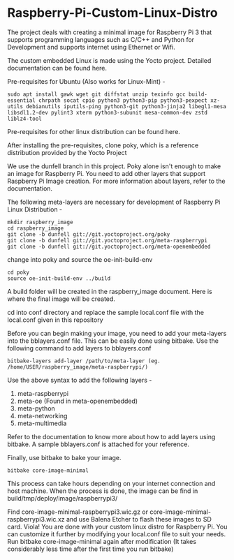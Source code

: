 # Raspberry-Pi-Custom-Linux-Distro

The project deals with creating a minimal image for Raspberry Pi 3 that supports programming languages such as C/C++ and Python for Development and supports internet using Ethernet or Wifi. 

The custom embedded Linux is made using the Yocto project. Detailed documentation can be found here. 

Pre-requisites for Ubuntu (Also works for Linux-Mint) - 
```
sudo apt install gawk wget git diffstat unzip texinfo gcc build-essential chrpath socat cpio python3 python3-pip python3-pexpect xz-utils debianutils iputils-ping python3-git python3-jinja2 libegl1-mesa libsdl1.2-dev pylint3 xterm python3-subunit mesa-common-dev zstd liblz4-tool
```

Pre-requisites for other linux distribution can be found here. 

After installing the pre-requisites, clone poky, which is a reference distribution provided by the Yocto Project 

We use the dunfell branch in this project. 
Poky alone isn't enough to make an image for Raspberry Pi. You need to add other layers that support Raspberry Pi Image creation. For more information about layers, refer to the documentation. 

The following meta-layers are necessary for development of Raspberry Pi Linux Distribution -
```
mkdir raspberry_image
cd raspberry_image
git clone -b dunfell git://git.yoctoproject.org/poky
git clone -b dunfell git://git.yoctoproject.org/meta-raspberrypi
git clone -b dunfell git://git.yoctoproject.org/meta-openembedded
```

change into poky and source the oe-init-build-env
```
cd poky
source oe-init-build-env ../build
```

A build folder will be created in the raspberry_image document. Here is where the final image will be created. 

cd into conf directory and replace the sample local.conf file with the local.conf given in this repository 

Before you can begin making your image, you need to add your meta-layers into the bblayers.conf file. This can be easily done using bitbake. Use the following command to add layers to bblayers.conf
```
bitbake-layers add-layer /path/to/meta-layer (eg. /home/USER/raspberry_image/meta-raspberrypi/)
```

Use the above syntax to add the following layers - 
1) meta-raspberrypi
2) meta-oe (Found in meta-openembedded)
3) meta-python
4) meta-networking
5) meta-multimedia

Refer to the documentation to know more about how to add layers using bitbake. A sample bblayers.conf is attached for your reference.


Finally, use bitbake to bake your image. 
```
bitbake core-image-minimal
```

This process can take hours depending on your internet connection and host machine. When the process is done, the image can be find in build/tmp/deploy/image/raspberrypi3/

 
Find core-image-minimal-raspberrypi3.wic.gz or core-image-minimal-raspberrypi3.wic.xz and use Balena Etcher to flash these images to SD card. Viola! You are done with your custom linux distro for Raspberry Pi. You can customize it further by modifying your local.conf file to suit your needs. Run bitbake core-image-minimal again after modification (It takes considerably less time after the first time you run bitbake)


